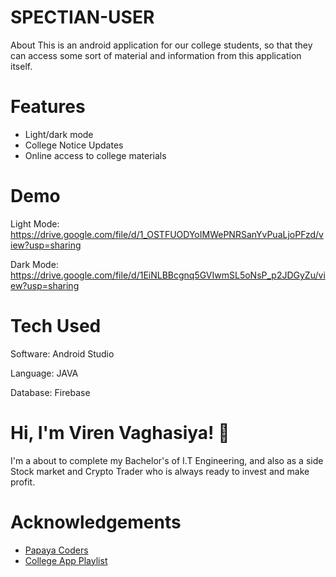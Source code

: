 # SPECTIAN-USER
About This is an android application for our college students, so that they can access some sort of material and information from this application itself.
# Features
* Light/dark mode
* College Notice Updates
* Online access to college materials
# Demo
Light Mode: https://drive.google.com/file/d/1_OSTFUODYoIMWePNRSanYvPuaLjoPFzd/view?usp=sharing

Dark Mode: https://drive.google.com/file/d/1EiNLBBcgnq5GVIwmSL5oNsP_p2JDGyZu/view?usp=sharing
# Tech Used
Software: Android Studio

Language: JAVA

Database: Firebase
# Hi, I'm Viren Vaghasiya! :wave:
I'm a about to complete my Bachelor's of I.T Engineering, and also as a side Stock market and Crypto Trader who is always ready to invest and make profit.
# Acknowledgements
* [Papaya Coders](https://www.youtube.com/c/PapayaCoders)
* [College App Playlist](https://www.youtube.com/watch?v=Ui__yxgrRwQ&list=PL6Rs84MkNq7kjE71tV3iDQdqO7fspmoNN)
